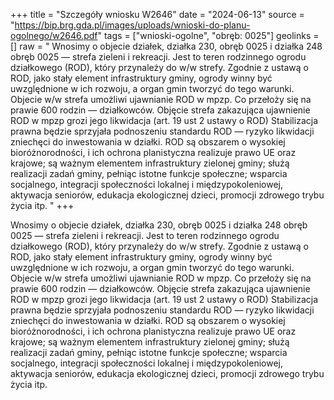 +++
title = "Szczegóły wniosku W2646"
date = "2024-06-13"
source = "https://bip.brg.gda.pl/images/uploads/wnioski-do-planu-ogolnego/w2646.pdf"
tags = ["wnioski-ogolne", "obręb: 0025"]
geolinks = []
raw = " Wnosimy o objecie działek, działka 230, obręb 0025 i działka 248 obręb 0025 — strefa zieleni i rekreacji. Jest to teren rodzinnego ogrodu działkowego (ROD), który przynależy do w/w strefy. Zgodnie z ustawą o ROD, jako stały element infrastruktury gminy, ogrody winny być uwzględnione w ich rozwoju, a organ gmin tworzyć do tego warunki. Objecie w/w strefa umożliwi ujawnianie ROD w mpzp. Co przełoży się na prawie 600 rodzin — działkowców. Objęcie strefa zakazująca ujawnienie ROD w mpzp grozi jego likwidacja (art. 19 ust 2 ustawy o ROD) Stabilizacja prawna będzie sprzyjała podnoszeniu standardu ROD — ryzyko likwidacji zniechęci do inwestowania w działki. ROD są obszarem o wysokiej bioróżnorodności, i ich ochrona planistyczna realizuje prawo UE oraz krajowe; są ważnym elementem infrastruktury zielonej gminy; służą realizacji zadań gminy, pełniąc istotne funkcje społeczne; wsparcia socjalnego, integracji społeczności lokalnej i międzypokoleniowej, aktywacja seniorów, edukacja ekologicznej dzieci, promocji zdrowego trybu życia itp. "
+++

 Wnosimy o objecie działek, działka 230, obręb 0025 i działka 248 obręb 0025 — strefa zieleni i rekreacji. Jest to teren
rodzinnego ogrodu działkowego (ROD), który przynależy do w/w strefy. Zgodnie z ustawą o ROD, jako stały element
infrastruktury gminy, ogrody winny być uwzględnione w ich rozwoju, a organ gmin tworzyć do tego warunki. Objecie
w/w strefa umożliwi ujawnianie ROD w mpzp. Co przełoży się na prawie 600 rodzin — działkowców. Objęcie strefa
zakazująca ujawnienie ROD w mpzp grozi jego likwidacja (art. 19 ust 2 ustawy o ROD) Stabilizacja prawna będzie
sprzyjała podnoszeniu standardu ROD — ryzyko likwidacji zniechęci do inwestowania w działki. ROD są obszarem o
wysokiej bioróżnorodności, i ich ochrona planistyczna realizuje prawo UE oraz krajowe; są ważnym elementem
infrastruktury zielonej gminy; służą realizacji zadań gminy, pełniąc istotne funkcje społeczne; wsparcia socjalnego,
integracji społeczności lokalnej i międzypokoleniowej, aktywacja seniorów, edukacja ekologicznej dzieci, promocji
zdrowego trybu życia itp.



